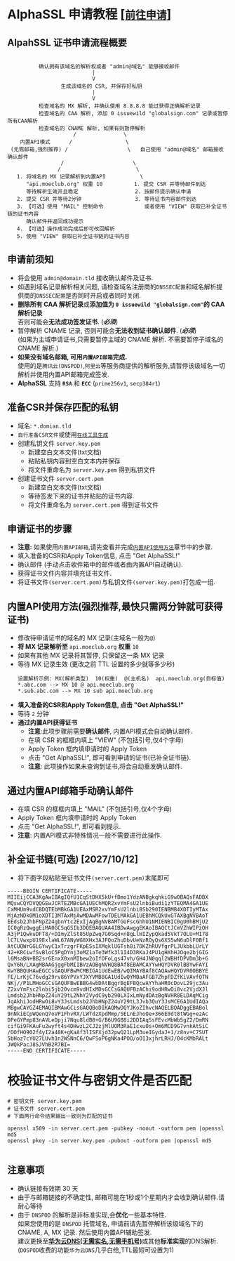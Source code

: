 # AlphaSSL 申请教程 [[`前往申请`](https://api.moeclub.org/SSL)]

## AlpahSSL 证书申请流程概要
```

          确认拥有该域名的解析权或者 "admin@域名" 能够接收邮件
                           |
                           V
                 生成该域名的 CSR, 并保存好私钥
                           |
                           V
          检查域名的 MX 解析, 并确认使用 8.8.8.8 能过获得正确解析记录
          检查域名的 CAA 解析, 添加 0 issuewild "globalsign.com" 记录或暂停所有CAA解析
          检查域名的 CNAME 解析, 如果有则暂停解析
                     /               \
    内置API模式      /                 \
 (无需邮箱,强烈推荐) /                   \   自己使用 "admin@域名" 邮箱接收确认邮件
                 /                      \
                /                        \
   1. 将域名的 MX 记录解析到内置API           \
      "api.moeclub.org" 权重 10          1. 提交 CSR 并等待邮件到达
      等待解析生效并且稳定                  2. 按邮件提示确认申请
   2. 提交 CSR 并等待2分钟                 3. 等待证书内容邮件到达
   3. 【可选】使用 "MAIL" 控制命令             或者使用 "VIEW" 获取已补全证书链的证书内容
      确认邮件并返回成功提示
   4. 【可选】操作成功完成后即可改回解析
   5. 使用 "VIEW" 获取已补全证书链的证书内容

```

## 申请前须知
- 将会使用 `admin@domain.tld` 接收确认邮件及证书.
- 如遇到域名记录解析相关问题, 请检查域名注册商的`DNSSEC配置`和域名解析提供商的`DNSSEC配置`是否同时开启或者同时关闭.
- **删除所有 CAA 解析记录**或**添加值为 `0 issuewild "globalsign.com"`的 CAA 解析记录**       
  否则可能会**无法成功签发证书**. (***必须***)
- 暂停解析 CNAME 记录, 否则可能会**无法收到证书确认邮件**. (***必须***)      
  (如果为主域申请证书,只需要暂停主域的 CNAME 解析. 不需要暂停子域名的 CNAME 解析.)
- **如果没有域名邮箱, 可用`内置API邮箱`完成.**    
  使用的是`腾讯云(DNSPOD)`,`阿里云`等服务商提供的解析服务,请暂停该级域名一切解析并使用内置API邮箱完成签发.
- **AlphaSSL** 支持 **`RSA`** 和 **`ECC`** (`prime256v1`, `secp384r1`)

## 准备CSR并保存匹配的私钥
- 域名: `*.domian.tld`
- `自行准备CSR文件`或使用[`在线工具生成`](https://api.moeclub.org/SSL/CSR)
- 创建私钥文件 `server.key.pem`
   - 新建空白文本文件(txt文档)
   - 粘贴私钥内容到空白文本内并保存
   - 将文件重命名为 `server.key.pem` 得到私钥文件
- 创建证书文件 `server.cert.pem`
   - 新建空白文本文件(txt文档)
   - 等待签发下来的证书并粘贴的证书内容
   - 将文件重命名为 `server.cert.pem` 得到证书文件

## 申请证书的步骤
- **注意**: 如果使用`内置API邮箱`,请先查看并完成[`内置API使用方法`](https://github.com/MoeClub/AlphaSSL/blob/master/README.md#%E5%86%85%E7%BD%AEapi%E9%82%AE%E7%AE%B1%E4%BD%BF%E7%94%A8%E6%96%B9%E6%B3%95%E5%BC%BA%E7%83%88%E6%8E%A8%E8%8D%90%E6%9C%80%E5%BF%AB%E5%8F%AA%E9%9C%80%E4%B8%A4%E5%88%86%E9%92%9F%E5%B0%B1%E5%8F%AF%E8%8E%B7%E5%BE%97%E8%AF%81%E4%B9%A6)章节中的步骤.
- 填入准备的CSR和Apply Token信息, 点击 "Get AlphaSSL!"
- 确认邮件 (手动点击收件箱中的邮件或者由内置API自动确认).
- 获得证书文件内容并填充证书文件.
- 将证书文件`(server.cert.pem)`与私钥文件`(server.key.pem)`打包成一组.

## 内置API使用方法(强烈推荐,最快只需两分钟就可获得证书)
- 修改待申请证书的域名的 MX 记录(主域名一般为`@`)
- **将 MX 记录解析至** `api.moeclub.org` **权重** `10`
- 如果有其他 MX 记录将其暂停, 只保留这一条 MX 记录
- 等待 MX 记录生效 (更改之前 TTL 设置的多少就等多少秒)
  ```
  设置解析示例: MX(解析类型)  10(权重)  @(主机名)  api.moeclub.org(目标值)
  *.abc.com --> MX 10 @ api.moeclub.org     
  *.sub.abc.com --> MX 10 sub api.moeclub.org
  ```
- **填入准备的CSR和Apply Token信息, 点击 "Get AlphaSSL!"**
- 等待 `2` 分钟
- **通过内置API获得证书**
  - **注意**:此项步骤前需要**确认邮件**, 内置API模式会自动确认邮件.
  - 在填 CSR 的框框内填上 "VIEW" (不包括引号,仅4个字母)
  - Apply Token 框内填申请时的 Apply Token
  - 点击 "Get AlphaSSL!", 即可看到申请的证书(已补全证书链).
  - **注意**: 此项操作如果未查询到证书,将会自动重发确认邮件.

## 通过内置API邮箱手动确认邮件
  - 在填 CSR 的框框内填上 "MAIL" (不包括引号,仅4个字母)
  - Apply Token 框内填申请时的 Apply Token
  - 点击 "Get AlphaSSL!", 即可看到提示.
  - **注意**: 内置API模式非特殊情况一般不需要进行此操作.

## 补全证书链(可选) [2027/10/12]
- 将下面字段粘贴至证书文件`(server.cert.pem)`末尾即可
```
-----BEGIN CERTIFICATE-----
MIIEijCCA3KgAwIBAgIQfU1CqStDHX5kU+fBmo1YdzANBgkqhkiG9w0BAQsFADBX
MQswCQYDVQQGEwJCRTEZMBcGA1UEChMQR2xvYmFsU2lnbiBudi1zYTEQMA4GA1UE
CxMHUm9vdCBDQTEbMBkGA1UEAxMSR2xvYmFsU2lnbiBSb290IENBMB4XDTIyMTAx
MjAzNDk0M1oXDTI3MTAxMjAwMDAwMFowTDELMAkGA1UEBhMCQkUxGTAXBgNVBAoT
EEdsb2JhbFNpZ24gbnYtc2ExIjAgBgNVBAMTGUFscGhhU1NMIENBIC0gU0hBMjU2
IC0gRzQwggEiMA0GCSqGSIb3DQEBAQUAA4IBDwAwggEKAoIBAQCtJCmVZhWIPzOH
A3jP1QwkuDFT8/+DImyZlSt85UpZwq7G0Sqd+n8gLlHIZypQkad5VkT7OLU+MI78
lC7LVwxpU19ExlaWL67ANyWG8XHx3AJFQoZhuDbvUeNzRQyQs6XS5wN6uDlF0Bf1
AtCUQWrGGLGYwyC1xTrzgrFKpESsIXMqklUGTsh8i7DKZhRUVfgrPLJUkbbLUrLY
42+KRCiwfSvBloC5PgDYnj3oMZ1aTe3Wfk3l1I4D3RKaJ4PU1qHXhHJOge2bjGIG
l6MsaBN+BB2sr6EnxX0xnMIbew2oIfOFoLqs47vh/GH4JN0qql2WBHfDPVDm3b+G
QxY6N/LXAgMBAAGjggFbMIIBVzAOBgNVHQ8BAf8EBAMCAYYwHQYDVR0lBBYwFAYI
KwYBBQUHAwEGCCsGAQUFBwMCMBIGA1UdEwEB/wQIMAYBAf8CAQAwHQYDVR0OBBYE
FE/LrKjC76vdg29rv86YPVxYJXYVMB8GA1UdIwQYMBaAFGB7ZhpFDZfKiVAvfQTN
NKj//P1LMHoGCCsGAQUFBwEBBG4wbDAtBggrBgEFBQcwAYYhaHR0cDovL29jc3Au
Z2xvYmFsc2lnbi5jb20vcm9vdHIxMDsGCCsGAQUFBzAChi9odHRwOi8vc2VjdXJl
Lmdsb2JhbHNpZ24uY29tL2NhY2VydC9yb290LXIxLmNydDAzBgNVHR8ELDAqMCig
JqAkhiJodHRwOi8vY3JsLmdsb2JhbHNpZ24uY29tL3Jvb3QuY3JsMCEGA1UdIAQa
MBgwCAYGZ4EMAQIBMAwGCisGAQQBoDIKAQMwDQYJKoZIhvcNAQELBQADggEBABol
9nNkiECpWQenQ7oVP1FhvRX/LWTdzXpdMmp/SELnEJhoOe+366E0dt8tWGg+ezAc
DPeGYPmp83nAVLeDpji7Nqu8ldB8+G/B6U9GB8i2DDIAqSsFEvcMbWb5gZ2/DmRN
cifGi9FKAuFu2wyft4s4DHwzL2CJ2zjMlUOM3RaE1cxuOs+Om6MCD9G7vnkAtSiC
/OOfHO902f4yI2a48K+gKaAf3lISFXjd32pwQ21LpM3ueIGydaJ+1/z8nv+C7SUT
5bHoz7cYU27LUvh1n2WSNnC6/QwFSoP6gNKa4POO/oO13xjhrLRHJ/04cKMbRALt
JWQkPacJ8SJVhB2R7BI=
-----END CERTIFICATE-----
```

# 校验证书文件与密钥文件是否匹配
```
# 密钥文件 server.key.pem
# 证书文件 server.cert.pem
# 下面两行命令结果输出一致则为匹配的证书

openssl x509 -in server.cert.pem -pubkey -noout -outform pem |openssl md5
openssl pkey -in server.key.pem -pubout -outform pem |openssl md5


```
  

## 注意事项
- 确认链接有效期 30 天
- 由于与邮箱链接的不确定性, 邮箱可能在1秒或1个星期内才会收到确认邮件.请耐心等待     
- 由于 `DNSPOD` 的解析是非标准实现,会**优化**一些基本特性.     
  如果您使用的是 `DNSPOD` 托管域名, 申请前请先暂停解析该级域名下的 CNAME, A, MX 记录. 然后使用内置API辅助签发.         
  建议更换至[**华为云DNS(无需实名,无需手机号)**](https://www.huaweicloud.com/intl/zh-cn/)或其他**标准实现**的DNS解析. (`DOSPOD`收费的功能`华为云DNS`几乎白给,TTL最短可设置为1)
